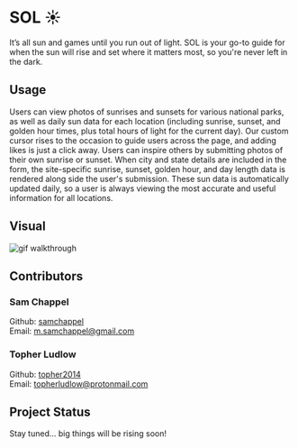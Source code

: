 # SOL ☀

It’s all sun and games until you run out of light. SOL is your go-to guide for when the sun will rise and set where it matters most, so you're never left in the dark.


## Usage

Users can view photos of sunrises and sunsets for various national parks, as well as daily sun data for each location (including sunrise, sunset, and golden hour times, plus total hours of light for the current day). Our custom cursor rises to the occasion to guide users across the page, and adding likes is just a click away. Users can inspire others by submitting photos of their own sunrise or sunset. When city and state details are included in the form, the site-specific sunrise, sunset, golden hour, and day length data is rendered along side the user's submission. These sun data is automatically updated daily, so a user is always viewing the most accurate and useful information for all locations.

## Visual

 ![gif walkthrough](https://github.com/samchappel/sol/blob/main/sol-visual2.gif)


## Contributors

### Sam Chappel
Github: <a href="https://github.com/samchappel">samchappel</a><br>
Email: <a href="mailto:m.samchappel@gmail.com">m.samchappel@gmail.com</a>

### Topher Ludlow
Github: <a href="https://github.com/topher2014">topher2014</a><br>
Email: <a href="mailto:topherludlow@protonmail.com">topherludlow@protonmail.com</a>

## Project Status
Stay tuned... big things will be rising soon!